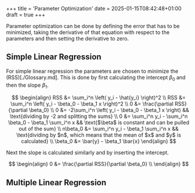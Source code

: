 +++
title = 'Parameter Optimization'
date = 2025-01-15T08:42:48+01:00
draft = true
+++

Parameter optimization can be done by defining the error that has to be minimized, taking the derivative of that equation with respect to the parameters and then setting the derivative to zero.

<!--more-->

## Simple Linear Regression

For simple linear regression the parameters are chosen to minimize the (RSS)[./Glossary.md]. This is done by first calculating the intercept $\beta_0$ and then the slope $\beta_1$.

$$
\begin{align}
    RSS &= \sum_i^n \left( y_i - \hat{y_i} \right)^2 \\
    RSS &= \sum_i^n \left( y_i - \beta_0 - \beta_1 x \right)^2 \\
    0 &= \frac{\partial RSS}{\partial \beta_0} \\
    0 &= -2\sum_i^n \left( y_i - \beta_0 - \beta_1 x \right) && \text{dividing by -2 and splitting the sums} \\
    0 &= \sum_i^n y_i - \sum_i^n \beta_0 - \beta_1 \sum_i^n x && \text{$\beta$ is constant and can be pulled out of the sum} \\
n\beta_0 &= \sum_i^n y_i - \beta_1 \sum_i^n x && \text{dividing by $n$, which means that the mean of $x$ and $y$ is calculated} \\
\beta_0 &= \bar{y} - \beta_1 \bar{x}
\end{align}
$$

Next the slope is calculated similarly and by inserting the intercept.

$$
\begin{align}
    0 &= \frac{\partial RSS}{\partial \beta_0} \\
\end{align}
$$

## Multiple Linear Regression

